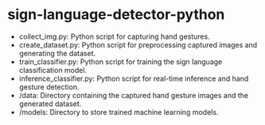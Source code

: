 # sign-language-detector-python
- collect_img.py: Python script for capturing hand gestures.
- create_dataset.py: Python script for preprocessing captured images and generating the dataset.
- train_classifier.py: Python script for training the sign language classification model.
- inference_classifier.py: Python script for real-time inference and hand gesture detection.
- /data: Directory containing the captured hand gesture images and the generated dataset.
- /models: Directory to store trained machine learning models.
